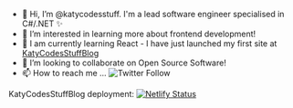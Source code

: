 - 👋 Hi, I’m @katycodesstuff. I'm a lead software engineer specialised in C#/.NET ✨
- 👀 I’m interested in learning more about frontend development!
- 🌱 I am currently learning React - I have just launched my first site at [KatyCodesStuffBlog](https://katycodesstuff.com)
- 💞️ I’m looking to collaborate on Open Source Software!
- 📫 How to reach me ... ![Twitter Follow](https://img.shields.io/twitter/follow/KatyCodesStuff?style=social)


KatyCodesStuffBlog deployment: 
[![Netlify Status](https://api.netlify.com/api/v1/badges/19fb6629-5d94-46f5-887b-aa0047b6670e/deploy-status)](https://app.netlify.com/sites/katycodesstuff/deploys)
